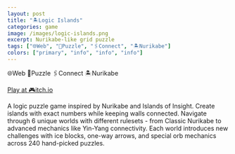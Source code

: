 ```yaml
---
layout: post
title: "🏝️Logic Islands"
categories: game
image: /images/logic-islands.png
excerpt: Nurikabe-like grid puzzle
tags: ["🌐Web", "🧩Puzzle", "🖇️Connect", "🏝️Nurikabe"]
colors: ["primary", "info", "info", "info"]
---
```


<span class="badge badge-primary">🌐Web</span>
<span class="badge badge-info">🧩Puzzle</span>
<span class="badge badge-info">🖇️Connect</span>
<span class="badge badge-info">🏝️Nurikabe</span>

<a href="https://sublevelgames.itch.io/logic-islands" class="btn btn-primary btn-lg">Play at 🎮itch.io</a>

A logic puzzle game inspired by Nurikabe and Islands of Insight. Create islands with exact numbers while keeping walls connected. Navigate through 6 unique worlds with different rulesets - from Classic Nurikabe to advanced mechanics like Yin-Yang connectivity. Each world introduces new challenges with ice blocks, one-way arrows, and special orb mechanics across 240 hand-picked puzzles.

